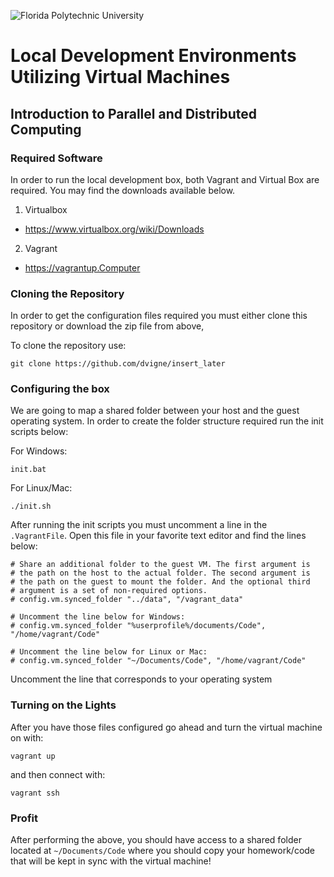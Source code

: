 ![Florida Polytechnic University](https://floridapoly.edu/wp-content/themes/floridapolytechnic/images/home_logo.png)
# Local Development Environments Utilizing Virtual Machines
## Introduction to Parallel and Distributed Computing

### Required Software
In order to run the local development box, both Vagrant and Virtual Box are required. You may find the downloads available below.
1. Virtualbox
  * https://www.virtualbox.org/wiki/Downloads
2. Vagrant
  * https://vagrantup.Computer

### Cloning the Repository
In order to get the configuration files required you must either clone this repository or download the zip file from above,

To clone the repository use:
```
git clone https://github.com/dvigne/insert_later
```

### Configuring the box
We are going to map a shared folder between your host and the guest operating system. In order to create the folder structure required run the init scripts below:

For Windows:
```
init.bat
```
For Linux/Mac:
```
./init.sh
```
After running the init scripts you must uncomment a line in the `.VagrantFile`. Open this file in your favorite text editor and find the lines below:
```
# Share an additional folder to the guest VM. The first argument is
# the path on the host to the actual folder. The second argument is
# the path on the guest to mount the folder. And the optional third
# argument is a set of non-required options.
# config.vm.synced_folder "../data", "/vagrant_data"

# Uncomment the line below for Windows:
# config.vm.synced_folder "%userprofile%/documents/Code", "/home/vagrant/Code"

# Uncomment the line below for Linux or Mac:
# config.vm.synced_folder "~/Documents/Code", "/home/vagrant/Code"
```
Uncomment the line that corresponds to your operating system

### Turning on the Lights
After you have those files configured go ahead and turn the virtual machine on with:
```
vagrant up
```
and then connect with:
```
vagrant ssh
```
### Profit
After performing the above, you should have access to a shared folder located at `~/Documents/Code` where you should copy your homework/code that will be kept in sync with the virtual machine!
